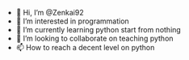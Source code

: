- 👋 Hi, I’m @Zenkai92
- 👀 I’m interested in programmation
- 🌱 I’m currently learning python start from nothing
- 💞️ I’m looking to collaborate on teaching python
- 📫 How to reach a decent level on python

<!---
Zenkai92/Zenkai92 is a ✨ special ✨ repository because its `README.md` (this file) appears on your GitHub profile.
You can click the Preview link to take a look at your changes.
--->

